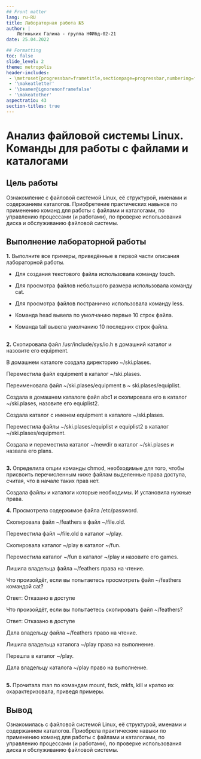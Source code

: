 ```yaml
---
## Front matter
lang: ru-RU
title: Лабораторная работа №5
author: |
    Легиньких Галина - группа НФИбд-02-21
date: 25.04.2022

## Formatting
toc: false
slide_level: 2
theme: metropolis
header-includes: 
 - \metroset{progressbar=frametitle,sectionpage=progressbar,numbering=fraction}
 - '\makeatletter'
 - '\beamer@ignorenonframefalse'
 - '\makeatother'
aspectratio: 43
section-titles: true
---
```


# Анализ файловой системы Linux. Команды для работы с файлами и каталогами

## Цель работы

Ознакомление с файловой системой Linux, её структурой, именами и содержанием каталогов. Приобретение практических навыков по применению команд для работы с файлами и каталогами, по управлению процессами (и работами), по проверке использования диска и обслуживанию файловой системы.

## Выполнение лабораторной работы

**1.** Выполните все примеры, приведённые в первой части описания лабораторной работы.

- Для создания текстового файла использовала команду touch.

- Для просмотра файлов небольшого размера использовала команду cat.

- Для просмотра файлов постранично использовала команду less.

- Команда head вывела по умолчанию первые 10 строк файла.

- Команда tail вывела умолчанию 10 последних строк файла.
 
##

**2.** Скопировала файл /usr/include/sys/io.h в домашний каталог и назовите его equipment. 

В домашнем каталоге создала директорию ~/ski.plases.

Переместила файл equipment в каталог ~/ski.plases.

Переименовала файл ~/ski.plases/equipment в ~ ski.plases/equiplist.

Создала в домашнем каталоге файл abc1 и скопировала его в каталог ~/ski.plases, назовите его equiplist2. 


Создала каталог с именем equipment в каталоге ~/ski.plases.

Переместила файлы ~/ski.plases/equiplist и equiplist2 в каталог ~/ski.plases/equipment.

Создала и переместила каталог ~/newdir в каталог ~/ski.plases и назвала
его plans.

##

**3.** Определила опции команды chmod, необходимые для того, чтобы присвоить перечисленным ниже файлам выделенные права доступа, считая, что в начале таких прав
нет. 

Создала файлы и каталоги которые необходимы.
И установила нужные права. 


**4.** Просмотрела содержимое файла /etc/password.

Скопировала файл ~/feathers в файл ~/file.old.

Переместила файл ~/file.old в каталог ~/play.

Скопировала каталог ~/play в каталог ~/fun.

Переместила каталог ~/fun в каталог ~/play и назовите его games. 

Лишила владельца файла ~/feathers права на чтение.

Что произойдёт, если вы попытаетесь просмотреть файл ~/feathers командой
cat?

Ответ: Отказано в доступе

Что произойдёт, если вы попытаетесь скопировать файл ~/feathers?

Ответ: Отказано в доступе

Дала владельцу файла ~/feathers право на чтение.

Лишила владельца каталога ~/play права на выполнение.

Перешла в каталог ~/play. 

Дала владельцу каталога ~/play право на выполнение. 

##

**5.** Прочитала man по командам mount, fsck, mkfs, kill и кратко их охарактеризовала,
приведя примеры.

## Вывод

Ознакомилась с файловой системой Linux, её структурой, именами и содержанием
каталогов. Приобрела практические навыки по применению команд для работы с файлами и каталогами, по управлению процессами (и работами), по проверке использования диска и обслуживанию файловой системы.

